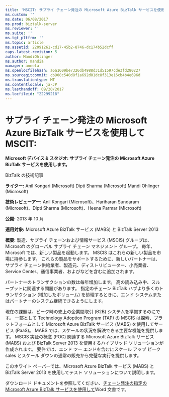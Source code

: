 ```yaml
---
title: 'MSCIT: サプライ チェーン発注の Microsoft Azure BizTalk サービスを使用して |Microsoft ドキュメント'
ms.custom: ''
ms.date: 06/08/2017
ms.prod: biztalk-server
ms.reviewer: ''
ms.suite: ''
ms.tgt_pltfrm: ''
ms.topic: article
ms.assetid: 22091261-cd17-45b2-8746-dc174b52dcff
caps.latest.revision: 5
author: MandiOhlinger
ms.author: mandia
manager: anneta
ms.openlocfilehash: a6a1609be7326db4988d31d51597cde3fd280227
ms.sourcegitcommit: cb908c540d8f1a692d01dc8f313e16cb4b4e696d
ms.translationtype: MT
ms.contentlocale: ja-JP
ms.lasthandoff: 09/20/2017
ms.locfileid: "22299218"
---
```

# <a name="mscit-using-microsoft-azure-biztalk-services-for-supply-chain-orders"></a>サプライ チェーン発注の Microsoft Azure BizTalk サービスを使用して MSCIT:
**Microsoft デバイス & スタジオ: サプライ チェーン発注の Microsoft Azure BizTalk サービスを使用します。**  
  
 BizTalk の技術記事  
  
 **ライター:** Anil Kongari (Microsoft) Dipti Sharma (Microsoft) Mandi Ohlinger (Microsoft)  
  
 **技術レビューアー:** Anil Kongari (Microsoft)、Hariharan Sundaram (Microsoft)、Dipti Sharma (Microsoft)、Heena Parmar (Microsoft)  
  
 **公開:** 2013 年 10 月  
  
 **適用対象:** Microsoft Azure BizTalk サービス (MABS) と BizTalk Server 2013  
  
 **概要:** 製造、サプライ チェーンおよび情報サービス (MSCIS) グループは、Microsoft のグローバル サプライ チェーン マネジメント グループ。 毎年、Microsoft では、新しい製品を起動します。 MSCIS はこれらの新しい製品を市場に持参します。 これらの製品をサポートするために、新しいパートナーは、サプライ チェーン供給業者、製造元、ディストリビューター、小売業者、Service Center、通信事業者、およびなどを含むに追加されます。  
  
 パートナーのトランザクションの数は毎年増加します。 高の読み込み中、スループットに関連する問題があります。 指定のチェーン BizTalk ハブより多くのトランザクション (増加したボリューム) を処理するときに、エンド システムまたはパートナーのシステム継続できるようにします。  
  
 現在の課題は、ピーク時の売上の企業間取引 (B2B) システムを準備するのにです。 一部として Technology Adoption Program (TAP) の MSCIS は探索、プラットフォームとして Microsoft Azure BizTalk サービス (MABS) を使用してサービス (PaaS)。 MABS では、スケールの状況を解決できる主要な機能を提供します。 MSCIS 実証の概念 (POC) 関連する Microsoft Azure BizTalk サービス (MABS) および BizTalk Server 2013 を使用するハイブリッド ソリューションが作成されます。 要件では、エンド ツー エンドを含むにスケール アップ ピーク sales とスケール ダウンの通常の販売から完璧な実行を提供します。  
  
 このホワイト ペーパーでは、Microsoft Azure BizTalk サービス (MABS) と BizTalk Server 2013 を使用してテスト ソリューションについて説明します。  
  
 ダウンロード ドキュメントを参照してください、[チェーン発注の指定の Microsoft Azure BizTalk サービスを使用して](http://download.microsoft.com/download/6/D/E/6DEE8EE9-0F26-4991-8FE5-B0E5239C0980/Using%20Windows%20Azure%20BizTalk%20Services%20for%20Supply%20Chain%20Orders.docx)Word 文書です。